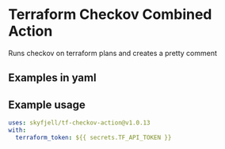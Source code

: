 # Terraform Checkov Combined Action

Runs checkov on terraform plans and creates a pretty comment

## Examples in yaml

## Example usage

```yaml
uses: skyfjell/tf-checkov-action@v1.0.13
with:
  terraform_token: ${{ secrets.TF_API_TOKEN }}
```
